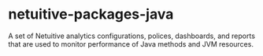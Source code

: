 # netuitive-packages-java
A set of Netuitive analytics configurations, polices, dashboards, and reports that are used to monitor performance of Java methods and JVM resources.
